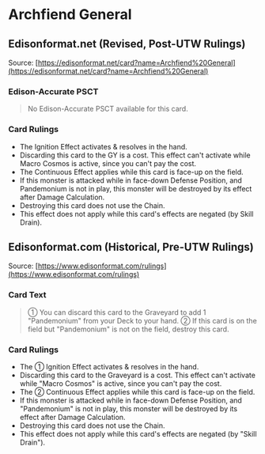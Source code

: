 # Archfiend General

## Edisonformat.net (Revised, Post-UTW Rulings)

Source: [https://edisonformat.net/card?name=Archfiend%20General](https://edisonformat.net/card?name=Archfiend%20General)

### Edison-Accurate PSCT

> No Edison-Accurate PSCT available for this card.

### Card Rulings

*   The Ignition Effect activates & resolves in the hand.
*   Discarding this card to the GY is a cost. This effect can't activate while Macro Cosmos is active, since you can't pay the cost.
*   The Continuous Effect applies while this card is face-up on the field.
*   If this monster is attacked while in face-down Defense Position, and Pandemonium is not in play, this monster will be destroyed by its effect after Damage Calculation.
*   Destroying this card does not use the Chain.
*   This effect does not apply while this card's effects are negated (by Skill Drain).


## Edisonformat.com (Historical, Pre-UTW Rulings)

Source: [https://www.edisonformat.com/rulings](https://www.edisonformat.com/rulings)

### Card Text

> ① You can discard this card to the Graveyard to add 1 "Pandemonium" from your Deck to your hand. ② If this card is on the field but "Pandemonium" is not on the field, destroy this card.

### Card Rulings

*   The ① Ignition Effect activates & resolves in the hand.
*   Discarding this card to the Graveyard is a cost. This effect can't activate while "Macro Cosmos" is active, since you can't pay the cost.
*   The ② Continuous Effect applies while this card is face-up on the field.
*   If this monster is attacked while in face-down Defense Position, and "Pandemonium" is not in play, this monster will be destroyed by its effect after Damage Calculation.
*   Destroying this card does not use the Chain.
*   This effect does not apply while this card's effects are negated (by "Skill Drain").


